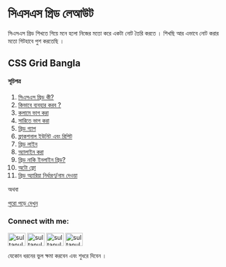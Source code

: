 <h1  align="left">সিএসএস গ্রিড লেআউট</h1>
<p  align="left">সিএসএস গ্রিড শিখতে গিয়ে মনে হলো নিজের মতো করে একটা নোট তৈরি করতে । শিখছি আর এভাবে নোট করার মতো গিটহাবে পুশ করতেছি । </p>

<h2>CSS Grid Bangla</h2>
<h4  align="left">সূচিপত্র</h4>
<ol  align="left">
    <li><a target="_blank" href="https://sultanulborhan.github.io/css-grid-bangla/#section1">সিএসএস গ্রিড কী?</a></li>
    <li><a  target="_blank" href="https://sultanulborhan.github.io/css-grid-bangla/#section2">কিভাবে ব্যবহার করব ?</a></li>
    <li><a target="_blank" href="https://sultanulborhan.github.io/css-grid-bangla/#section3">কলামে ভাগ করা</a></li>
    <li><a target="_blank" href="https://sultanulborhan.github.io/css-grid-bangla/#section4">সারিতে ভাগ করা</a></li>
    <li><a target="_blank" href="https://sultanulborhan.github.io/css-grid-bangla/#section5">গ্রিড গ্যাপ</a></li>
    <li><a  target="_blank" href="https://sultanulborhan.github.io/css-grid-bangla/#section6">ফ্রাকশনাল ইউনিট এবং রিপিট</a></li>
    <li><a target="_blank" href="https://sultanulborhan.github.io/css-grid-bangla/#section7">গ্রিড লাইন</a></li>
    <li><a href="https://sultanulborhan.github.io/css-grid-bangla/#section9">অ্যালাইন করা</a></li>
    <li><a target="_blank" href="https://sultanulborhan.github.io/css-grid-bangla/#section12">গ্রিড নাকি ইনলাইন গ্রিড? </a></li>
    <li><a  target="_blank"  href="https://sultanulborhan.github.io/css-grid-bangla/#section13">অটো ফ্লো</a></li>
    <li><a target="_blank"  href="https://sultanulborhan.github.io/css-grid-bangla/#section14">গ্রিড অ্যারিয়া নির্ধারণ/নাম দেওয়া</a></li>    
</ol>

<p  align="left">অথবা</p>

<a target="_blank" href="https://sultanulborhan.github.io/css-grid-bangla/"  align="left">পুরো পড়ে দেখুন</a>

<h3 align="left">Connect with me:</h3>
<p align="left">
<a href="https://codepen.io/sultanulborhan" target="_blank"><img align="center" src="https://raw.githubusercontent.com/rahuldkjain/github-profile-readme-generator/master/src/images/icons/Social/codepen.svg" alt="sultanulborhan" height="30" width="40" /></a>
<a href="https://twitter.com/sultanulborhan" target="_blank"><img align="center" src="https://raw.githubusercontent.com/rahuldkjain/github-profile-readme-generator/master/src/images/icons/Social/twitter.svg" alt="sultanulborhan" height="30" width="40" /></a>
<a href="https://fb.com/sultanulborhan1" target="_blank"><img align="center" src="https://raw.githubusercontent.com/rahuldkjain/github-profile-readme-generator/master/src/images/icons/Social/facebook.svg" alt="sultanulborhan1" height="30" width="40" /></a>
<a href="https://instagram.com/sultanulborhan" target="_blank"><img align="center" src="https://raw.githubusercontent.com/rahuldkjain/github-profile-readme-generator/master/src/images/icons/Social/instagram.svg" alt="sultanulborhan" height="30" width="40" /></a>
</p>

<p align="left">যেকোন ধরনের ভুল ক্ষমা করবেন এবং শুধরে দিবেন ।</p>
